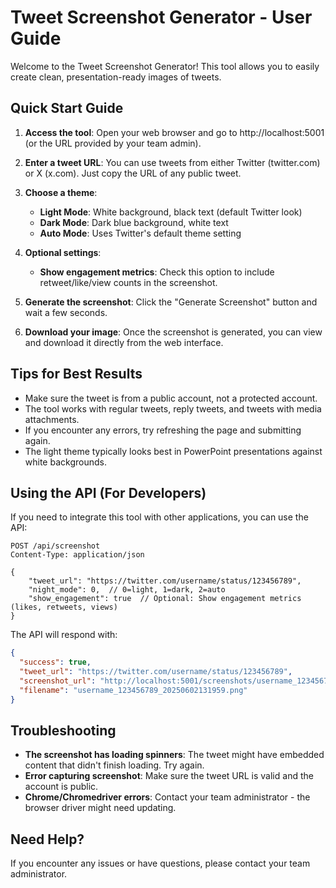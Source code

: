 # Tweet Screenshot Generator - User Guide

Welcome to the Tweet Screenshot Generator! This tool allows you to easily create clean, presentation-ready images of tweets.

## Quick Start Guide

1. **Access the tool**: Open your web browser and go to http://localhost:5001 (or the URL provided by your team admin).

2. **Enter a tweet URL**: You can use tweets from either Twitter (twitter.com) or X (x.com). Just copy the URL of any public tweet.

3. **Choose a theme**:
   - **Light Mode**: White background, black text (default Twitter look)
   - **Dark Mode**: Dark blue background, white text
   - **Auto Mode**: Uses Twitter's default theme setting

4. **Optional settings**:
   - **Show engagement metrics**: Check this option to include retweet/like/view counts in the screenshot.

5. **Generate the screenshot**: Click the "Generate Screenshot" button and wait a few seconds.

5. **Download your image**: Once the screenshot is generated, you can view and download it directly from the web interface.

## Tips for Best Results

- Make sure the tweet is from a public account, not a protected account.
- The tool works with regular tweets, reply tweets, and tweets with media attachments.
- If you encounter any errors, try refreshing the page and submitting again.
- The light theme typically looks best in PowerPoint presentations against white backgrounds.

## Using the API (For Developers)

If you need to integrate this tool with other applications, you can use the API:

```
POST /api/screenshot
Content-Type: application/json

{
    "tweet_url": "https://twitter.com/username/status/123456789",
    "night_mode": 0,  // 0=light, 1=dark, 2=auto
    "show_engagement": true  // Optional: Show engagement metrics (likes, retweets, views)
}
```

The API will respond with:

```json
{
  "success": true,
  "tweet_url": "https://twitter.com/username/status/123456789",
  "screenshot_url": "http://localhost:5001/screenshots/username_123456789_20250602131959.png",
  "filename": "username_123456789_20250602131959.png"
}
```

## Troubleshooting

- **The screenshot has loading spinners**: The tweet might have embedded content that didn't finish loading. Try again.
- **Error capturing screenshot**: Make sure the tweet URL is valid and the account is public.
- **Chrome/Chromedriver errors**: Contact your team administrator - the browser driver might need updating.

## Need Help?

If you encounter any issues or have questions, please contact your team administrator.
